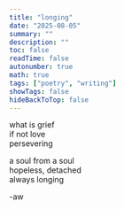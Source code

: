 ```yaml
---
title: "longing"
date: "2025-08-05"
summary: ""
description: ""
toc: false
readTime: false
autonumber: true
math: true
tags: ["poetry", "writing"]
showTags: false
hideBackToTop: false
---
```


what is grief  
if not love  
persevering  
  
a soul from a soul  
hopeless, detached  
always longing   

-aw